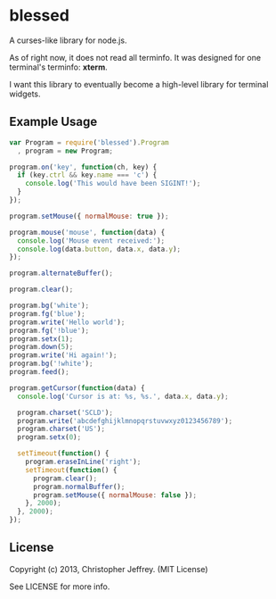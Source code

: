 # blessed

A curses-like library for node.js.

As of right now, it does not read all terminfo. It was designed for one
terminal's terminfo: **xterm**.

I want this library to eventually become a high-level library for terminal
widgets.

## Example Usage

``` js
var Program = require('blessed').Program
  , program = new Program;

program.on('key', function(ch, key) {
  if (key.ctrl && key.name === 'c') {
    console.log('This would have been SIGINT!');
  }
});

program.setMouse({ normalMouse: true });

program.mouse('mouse', function(data) {
  console.log('Mouse event received:');
  console.log(data.button, data.x, data.y);
});

program.alternateBuffer();

program.clear();

program.bg('white');
program.fg('blue');
program.write('Hello world');
program.fg('!blue');
program.setx(1);
program.down(5);
program.write('Hi again!');
program.bg('!white');
program.feed();

program.getCursor(function(data) {
  console.log('Cursor is at: %s, %s.', data.x, data.y);

  program.charset('SCLD');
  program.write('abcdefghijklmnopqrstuvwxyz0123456789');
  program.charset('US');
  program.setx(0);

  setTimeout(function() {
    program.eraseInLine('right');
    setTimeout(function() {
      program.clear();
      program.normalBuffer();
      program.setMouse({ normalMouse: false });
    }, 2000);
  }, 2000);
});
```

## License

Copyright (c) 2013, Christopher Jeffrey. (MIT License)

See LICENSE for more info.
